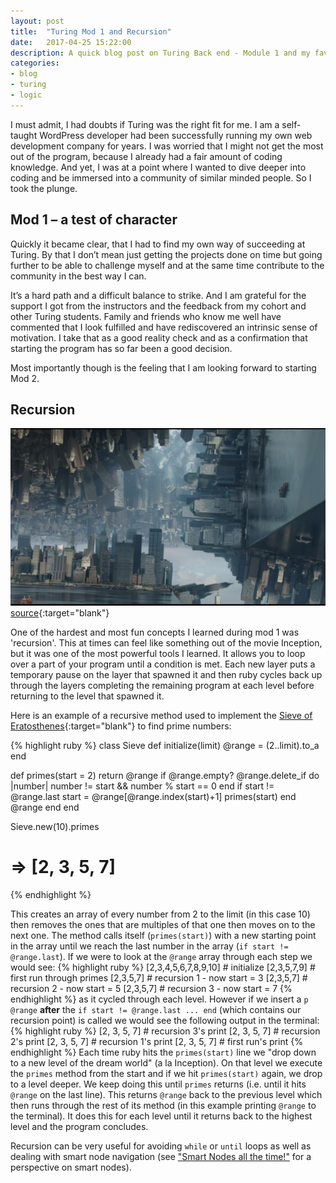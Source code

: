 ```yaml
---
layout: post
title:  "Turing Mod 1 and Recursion"
date:   2017-04-25 15:22:00
description: A quick blog post on Turing Back end - Module 1 and my favorite technical concept, recursion.
categories:
- blog
- turing
- logic
---
```



I must admit, I had doubts if Turing was the right fit for me. I am a self-taught WordPress developer had been successfully running my own web development company for years. I was worried that I might not get the most out of the program, because I already had a fair amount of coding knowledge. And yet, I was at a point where I wanted to dive deeper into coding and be immersed into a community of similar minded people. So I took the plunge.

## Mod 1 – a test of character
Quickly it became clear, that I had to find my own way of succeeding at Turing. By that I don’t mean just getting the projects done on time but going further to be able to challenge myself and at the same time contribute to the community in the best way I can.

It’s a hard path and a difficult balance to strike. And I am grateful for the support I got from the instructors and the feedback from my cohort and other Turing students. Family and friends who know me well have commented that I look fulfilled and have rediscovered an intrinsic sense of motivation. I take that as a good reality check and as a confirmation that starting the program has so far been a good decision.  

Most importantly though is the feeling that I am looking forward to starting Mod 2.

## Recursion
![Worlds Folding - Dr. Strange Inception](/assets/images/inception.jpg "Inception / Dr. Strange image")
[source](http://www.gizmodo.co.uk/2016/04/first-doctor-strange-trailer-shows-marvel-doing-an-inception/){:target="blank"}

One of the hardest and most fun concepts I learned during mod 1 was 'recursion'.  This at times can feel like something out of the movie Inception, but it was one of the most powerful tools I learned.  It allows you to loop over a part of your program until a condition is met. Each new layer puts a temporary pause on the layer that spawned it and then ruby cycles back up through the layers completing the remaining program at each level before returning to the level that spawned it.

Here is an example of a recursive method used to implement the [Sieve of Eratosthenes](https://en.wikipedia.org/wiki/Sieve_of_Eratosthenes){:target="blank"} to find prime numbers:

{% highlight ruby %}
class Sieve
  def initialize(limit)
    @range = (2..limit).to_a
  end

  def primes(start = 2)
    return @range if @range.empty?
    @range.delete_if do |number|
      number != start && number % start == 0
    end
    if start != @range.last
      start = @range[@range.index(start)+1]
      primes(start)
    end
    @range
  end
end

Sieve.new(10).primes
# => [2, 3, 5, 7]
{% endhighlight %}

This creates an array of every number from 2 to the limit (in this case 10) then removes the ones that are multiples of that one then moves on to the next one. The method calls itself (`primes(start)`) with a new starting point in the array until we reach the last number in the array (`if start != @range.last`).  If we were to look at the `@range` array through each step we would see:
{% highlight ruby %}
[2,3,4,5,6,7,8,9,10] # initialize
[2,3,5,7,9] # first run through primes
[2,3,5,7] # recursion 1 - now start = 3
[2,3,5,7] # recursion 2 - now start = 5
[2,3,5,7] # recursion 3 - now start = 7
{% endhighlight %}
as it cycled through each level.  However if we insert a `p @range` **after** the `if start != @range.last ... end` (which contains our recursion point) is called we would see the following output in the terminal:
{% highlight ruby %}
[2, 3, 5, 7] # recursion 3's print
[2, 3, 5, 7] # recursion 2's print
[2, 3, 5, 7] # recursion 1's print
[2, 3, 5, 7] # first run's print
{% endhighlight %}
Each time ruby hits the `primes(start)` line we "drop down to a new level of the dream world" (a la Inception).  On that level we execute the `primes` method from the start and if we hit `primes(start)` again, we drop to a level deeper.  We keep doing this until `primes` returns (i.e. until it hits `@range` on the last line).  This returns `@range` back to the previous level which then runs through the rest of its method (in this example printing `@range` to the terminal). It does this for each level until it returns back to the highest level and the program concludes.

Recursion can be very useful for avoiding `while` or `until` loops as well as dealing with smart node navigation (see ["Smart Nodes all the time!"](https://iamchrissmith.io/blog/ruby/logic/2017/04/15/smart-nodes/) for a perspective on smart nodes).

[turing]: https://www.turing.io/
